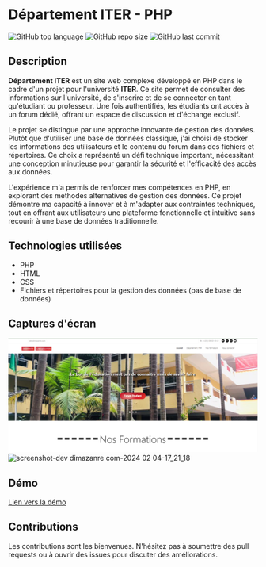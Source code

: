 # Département ITER - PHP

![GitHub top language](https://img.shields.io/github/languages/top/dimainc26/departement-iter)
![GitHub repo size](https://img.shields.io/github/repo-size/dimainc26/departement-iter)
![GitHub last commit](https://img.shields.io/github/last-commit/dimainc26/departement-iter)

## Description
**Département ITER** est un site web complexe développé en PHP dans le cadre d'un projet pour l'université **ITER**. Ce site permet de consulter des informations sur l'université, de s'inscrire et de se connecter en tant qu'étudiant ou professeur. Une fois authentifiés, les étudiants ont accès à un forum dédié, offrant un espace de discussion et d'échange exclusif.

Le projet se distingue par une approche innovante de gestion des données. Plutôt que d'utiliser une base de données classique, j'ai choisi de stocker les informations des utilisateurs et le contenu du forum dans des fichiers et répertoires. Ce choix a représenté un défi technique important, nécessitant une conception minutieuse pour garantir la sécurité et l'efficacité des accès aux données. 

L'expérience m'a permis de renforcer mes compétences en PHP, en explorant des méthodes alternatives de gestion des données. Ce projet démontre ma capacité à innover et à m'adapter aux contraintes techniques, tout en offrant aux utilisateurs une plateforme fonctionnelle et intuitive sans recourir à une base de données traditionnelle.

## Technologies utilisées
- PHP
- HTML
- CSS
- Fichiers et répertoires pour la gestion des données (pas de base de données)

## Captures d'écran
![Home Screen](https://github.com/dimainc26/departement-iter/blob/main/assets/home.png)
![screenshot-dev dimazanre com-2024 02 04-17_21_18](https://github.com/dimainc26/departement-iter/assets/125144533/f2a1c2ff-e67e-4612-8b44-e2fa8d3b1309)

## Démo
[Lien vers la démo](https://dev.dimazanre.com/departement-iter)

## Contributions
Les contributions sont les bienvenues. N'hésitez pas à soumettre des pull requests ou à ouvrir des issues pour discuter des améliorations.
